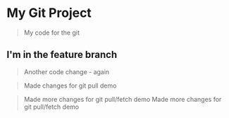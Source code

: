 # My Git Project

> My code for the git


## I'm in the feature branch

> Another code change - again

> Made changes for git pull demo

> Made more changes for git pull/fetch demo
> Made more changes for git pull/fetch demo